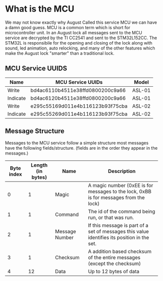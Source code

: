 # What is the MCU

We may not know exactly why August Called this service MCU
we can have a damn good guess. MCU is a common term which
is short for microcontroller unit. In an August lock all
messages sent to the MCU service are decrypted by the
TI CC2541 and sent to the STM32L152CC. The STM32L is
responsibile for the opening and closing of the lock along
with sound, led animation, auto relocking, and many of the
other features which make the August lock "smarter"
than a traditional lock.


## MCU Service UUIDS

| Name     | MCU Service UUIDs                | Model  |
|----------|----------------------------------|--------|
| Write    | bd4ac6110b4511e38ffd0800200c9a66 | ASL-01 |
| Indicate | bd4ac6120b4511e38ffd0800200c9a66 | ASL-01 |
| Write    | e295c55169d011e4b116123b93f75cba | ASL-02 |
| Indicate | e295c55269d011e4b116123b93f75cba | ASL-02 |

## Message Structure

Messages to the MCU service follow a simple structure
most messages have the following fields/structure. (fields
are in the order they appear in the messages.)

| Byte index | Length (in bytes) | Name           | Description                                                                                 |
|------------|-------------------|----------------|---------------------------------------------------------------------------------------------|
| 0          | 1                 | Magic          | A magic number (0xEE is for messages to the lock, 0xBB is for messages from the lock)       |
| 1          | 1                 | Command        | The id of the command being run, or that was run.                                           |
| 2          | 1                 | Message Number | If this message is part of a set of messages this value identifies its position in the set. |
| 3          | 1                 | Checksum       | A addition based checksum of the entire messages (except the checksum)                      |
| 4          | 12                | Data           | Up to 12 bytes of data                                                                      |



